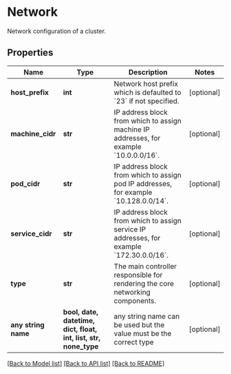 # Network

Network configuration of a cluster.

## Properties
Name | Type | Description | Notes
------------ | ------------- | ------------- | -------------
**host_prefix** | **int** | Network host prefix which is defaulted to &#x60;23&#x60; if not specified. | [optional] 
**machine_cidr** | **str** | IP address block from which to assign machine IP addresses, for example &#x60;10.0.0.0/16&#x60;. | [optional] 
**pod_cidr** | **str** | IP address block from which to assign pod IP addresses, for example &#x60;10.128.0.0/14&#x60;. | [optional] 
**service_cidr** | **str** | IP address block from which to assign service IP addresses, for example &#x60;172.30.0.0/16&#x60;. | [optional] 
**type** | **str** | The main controller responsible for rendering the core networking components. | [optional] 
**any string name** | **bool, date, datetime, dict, float, int, list, str, none_type** | any string name can be used but the value must be the correct type | [optional]

[[Back to Model list]](../README.md#documentation-for-models) [[Back to API list]](../README.md#documentation-for-api-endpoints) [[Back to README]](../README.md)


